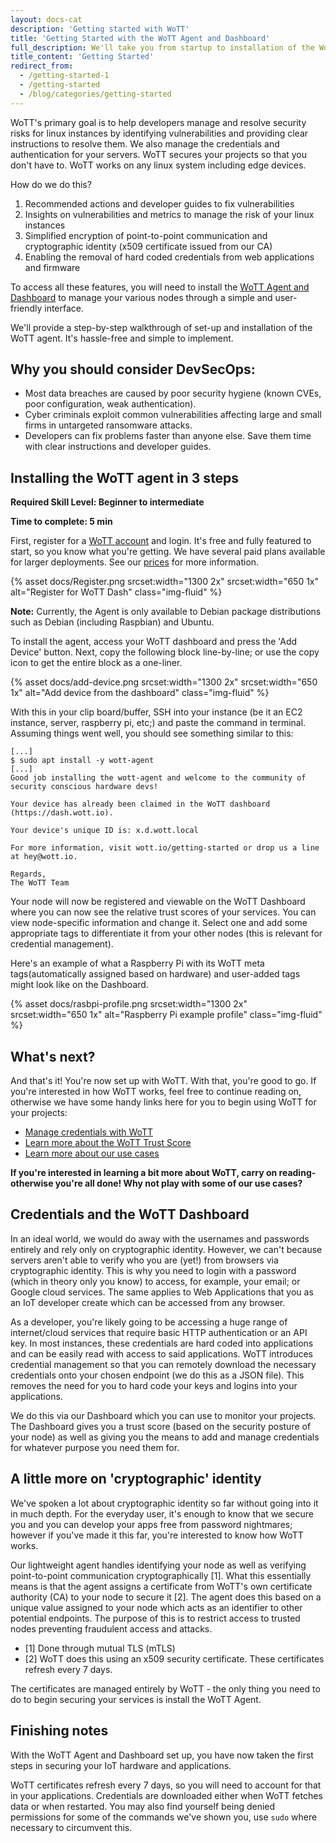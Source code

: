 ```yaml
---
layout: docs-cat
description: 'Getting started with WoTT'
title: 'Getting Started with the WoTT Agent and Dashboard'
full_description: We'll take you from startup to installation of the WoTT Agent so you can begin integrating security for your needs.
title_content: 'Getting Started'
redirect_from:
  - /getting-started-1
  - /getting-started
  - /blog/categories/getting-started
---
```


WoTT's primary goal is to help developers manage and resolve security risks for linux instances by identifying vulnerabilities and providing clear instructions to resolve them. We also manage the credentials and authentication for your servers. WoTT secures your projects so that you don't have to. WoTT works on any linux system including edge devices.

How do we do this?

1. Recommended actions and developer guides to fix vulnerabilities
2. Insights on vulnerabilities and metrics to manage the risk of your linux instances
3. Simplified encryption of point-to-point communication and cryptographic identity (x509 certificate issued from our CA)
4. Enabling the removal of hard coded credentials from web applications and firmware

To access all these features, you will need to install the [WoTT Agent and Dashboard](https://dash.wott.io) to manage your various nodes through a simple and user-friendly interface. 

We'll provide a step-by-step walkthrough of set-up and installation of the WoTT agent. It's hassle-free and simple to implement.

## Why you should consider DevSecOps:

- Most data breaches are caused by poor security hygiene (known CVEs, poor configuration, weak authentication).
- Cyber criminals exploit common vulnerabilities affecting large and small firms in untargeted ransomware attacks.
- Developers can fix problems faster than anyone else. Save them time with clear instructions and developer guides.

## Installing the WoTT agent in 3 steps 

**Required Skill Level: Beginner to intermediate**

**Time to complete: 5 min**

First, register for a [WoTT account](https://dash.wott.io) and login. It's free and fully featured to start, so you know what you're getting. We have several paid plans available for larger deployments. See our [prices]({{site.url}}/pricing) for more information.

{% asset docs/Register.png srcset:width="1300 2x" srcset:width="650 1x" alt="Register for WoTT Dash" class="img-fluid" %}

**Note:** Currently, the Agent is only available to Debian package distributions such as Debian (including Raspbian) and Ubuntu.

To install the agent, access your WoTT dashboard and press the 'Add Device' button. Next, copy the following block line-by-line; or use the copy icon to get the entire block as a one-liner.

{% asset docs/add-device.png srcset:width="1300 2x" srcset:width="650 1x" alt="Add device from the dashboard" class="img-fluid" %}

With this in your clip board/buffer, SSH into your instance (be it an EC2 instance, server, raspberry pi, etc;) and paste the command in terminal. Assuming things went well, you should see something similar to this:

```
[...]
$ sudo apt install -y wott-agent
[...]
Good job installing the wott-agent and welcome to the community of security conscious hardware devs!

Your device has already been claimed in the WoTT dashboard (https://dash.wott.io).

Your device's unique ID is: x.d.wott.local

For more information, visit wott.io/getting-started or drop us a line at hey@wott.io.

Regards,
The WoTT Team
```

Your node will now be registered and viewable on the WoTT Dashboard where you can now see the relative trust scores of your services. 
You can view node-specific information and change it. Select one and add some appropriate tags to differentiate it from your other nodes (this is relevant for credential management).

Here's an example of what a Raspberry Pi with its WoTT meta tags(automatically assigned based on hardware) and user-added tags might look like on the Dashboard.

{% asset docs/rasbpi-profile.png srcset:width="1300 2x" srcset:width="650 1x" alt="Raspberry Pi example profile" class="img-fluid" %}

## What's next?

And that's it! You're now set up with WoTT. 
With that, you're good to go. If you're interested in how WoTT works, feel free to continue reading on, otherwise we have some handy links here for you to begin using WoTT for your projects:

* [Manage credentials with WoTT]({{site.url}}/documentation/manage-credentials)
* [Learn more about the WoTT Trust Score]({{site.url}}/documentation/trust-score)
* [Learn more about our use cases]({{site.url}}/documentation/use-cases)

**If you're interested in learning a bit more about WoTT, carry on reading- otherwise you're all done! Why not play with some of our use cases?**

## Credentials and the WoTT Dashboard

In an ideal world, we would do away with the usernames and passwords entirely and rely only on cryptographic identity. However, we can't because servers aren't able to verify who you are (yet!) from browsers via cryptographic identity. This is why you need to login with a password (which in theory only you know) to access, for example, your email; or Google cloud services. The same applies to Web Applications that you as an IoT developer create which can be accessed from any browser.

As a developer, you're likely going to be accessing a huge range of internet/cloud services that require basic HTTP authentication or an API key. In most instances, these credentials are hard coded into applications and can be easily read with access to said applications. WoTT introduces credential management so that you can remotely download the necessary credentials onto your chosen endpoint (we do this as a JSON file). This removes the need for you to hard code your keys and logins into your applications.

We do this via our Dashboard which you can use to monitor your projects. The Dashboard gives you a trust score (based on the security posture of your node) as well as giving you the means to add and manage credentials for whatever purpose you need them for.

## A little more on 'cryptographic' identity

We've spoken a lot about cryptographic identity so far without going into it in much depth. For the everyday user, it's enough to know that we secure you and you can develop your apps free from password nightmares; however if you've made it this far, you're interested to know how WoTT works.

Our lightweight agent handles identifying your node as well as verifying point-to-point communication cryptographically [1]. What this essentially means is that the agent assigns a certificate from WoTT's own certificate authority (CA) to your node to secure it [2].
The agent does this based on a unique value assigned to your node which acts as an identifier to other potential endpoints. The purpose of this is to restrict access to trusted nodes preventing fraudulent access and attacks.

* [1] Done through mutual TLS (mTLS)
* [2] WoTT does this using an x509 security certificate. These certificates refresh every 7 days.

The certificates are managed entirely by WoTT - the only thing you need to do to begin securing your services is install the WoTT Agent.

## Finishing notes

With the WoTT Agent and Dashboard set up, you have now taken the first steps in securing your IoT hardware and applications.

WoTT certificates refresh every 7 days, so you will need to account for that in your applications.
Credentials are downloaded either when WoTT fetches data or when restarted. You may also find yourself being denied permissions for some of the commands we've shown you, use `sudo` where necessary to circumvent this.

